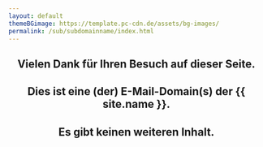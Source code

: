 ```yaml
---
layout: default
themeBGimage: https://template.pc-cdn.de/assets/bg-images/
permalink: /sub/subdomainname/index.html
---
```


<h2 style="text-align: center;"><strong>Vielen Dank für Ihren Besuch auf dieser Seite.</strong></h2>
<h2 style="text-align: center;"><strong>Dies ist eine (der) E-Mail-Domain(s) der {{ site.name }}.</strong></h2>
<h2 style="text-align: center;"><strong>Es gibt keinen weiteren Inhalt.</strong></h2>
